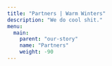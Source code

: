 ```yaml
---
title: "Partners | Warm Winters"
description: "We do cool shit."
menu:
  main:
    parent: "our-story"
    name: "Partners"
    weight: -90
---
```

